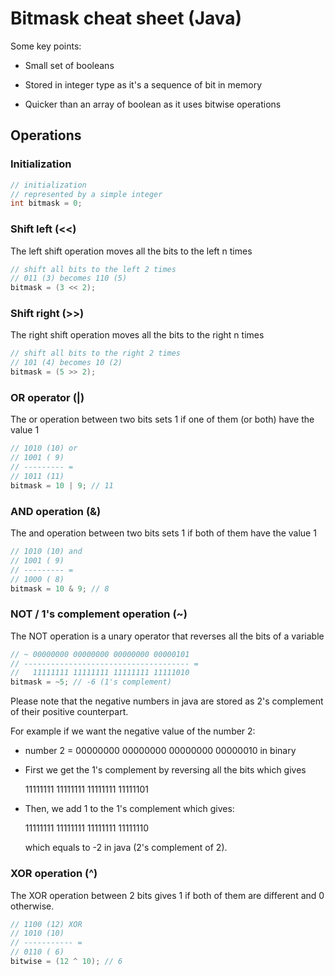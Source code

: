 # Bitmask cheat sheet (Java)

Some key points:

- Small set of booleans

- Stored in integer type as it's a sequence of bit in memory

- Quicker than an array of boolean as it uses bitwise operations

## Operations

### Initialization

```java
// initialization
// represented by a simple integer
int bitmask = 0;
```

### Shift left (<<)

The left shift operation moves all the bits to the left n times

```java
// shift all bits to the left 2 times
// 011 (3) becomes 110 (5)
bitmask = (3 << 2);
```

### Shift right (>>)

The right shift operation moves all the bits to the right n times

```java
// shift all bits to the right 2 times
// 101 (4) becomes 10 (2)
bitmask = (5 >> 2);
```

### OR operator (|)

The or operation between two bits sets 1 if one of them  (or both) have the value 1

```java
// 1010 (10) or
// 1001 ( 9)
// --------- =
// 1011 (11)
bitmask = 10 | 9; // 11
```

### AND operation (&)

The and operation between two bits sets 1 if both of them have the value 1

```java
// 1010 (10) and
// 1001 ( 9)
// --------- =
// 1000 ( 8)
bitmask = 10 & 9; // 8
```

### NOT / 1's complement operation (~)

The NOT operation is a unary operator that reverses all the bits of a variable

```java
// ~ 00000000 00000000 00000000 00000101 
// ------------------------------------- =
//   11111111 11111111 11111111 11111010
bitmask = ~5; // -6 (1's complement)
```

Please note that the negative numbers in java are stored as 2's complement of their positive counterpart.

For example if we want the negative value of the number 2:

- number 2 = 00000000 00000000 00000000 00000010 in binary

- First we get the 1's complement by reversing all the bits which gives
  
  11111111 11111111 11111111 11111101

- Then, we add 1 to the 1's complement which gives:
  
  11111111 11111111 11111111 11111110
  
  which equals to -2 in java (2's complement of 2).

### XOR operation (^)

The XOR operation between 2 bits gives 1 if both of them are different and 0 otherwise.

```java
// 1100 (12) XOR
// 1010 (10)
// ----------- =
// 0110 ( 6)
bitwise = (12 ^ 10); // 6
```

# 
